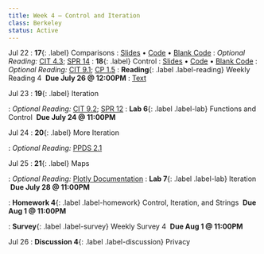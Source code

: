 ```yaml
---
title: Week 4 — Control and Iteration
class: Berkeley
status: Active
---
```


Jul 22
: **17**{: .label} Comparisons
  : [Slides](https://docs.google.com/presentation/d/1Nbnhk9ytByEZYGaHBn5A_kjW-SVv9gNnE11usewYZLA/edit#slide=id.g2788e6637ca_0_6) &#8226; [Code](https://datahub.berkeley.edu/hub/user-redirect/git-pull?repo=https%3A%2F%2Fgithub.com%2Fdata-6-berkeley%2Fmaterials-su24&urlpath=tree%2Fmaterials-su24%2Flectures%2Flec16%2Flec16.ipynb&branch=main) &#8226; [Blank Code](https://datahub.berkeley.edu/hub/user-redirect/git-pull?repo=https%3A%2F%2Fgithub.com%2Fdata-6-berkeley%2Fmaterials-su24&urlpath=tree%2Fmaterials-su24%2Flectures%2Flec16%2Flec16-blank.ipynb&branch=main)
: *Optional Reading:* [CIT 4.3](https://inferentialthinking.com/chapters/04/3/Comparison.html); [SPR 14](https://cs.stanford.edu/people/nick/py/python-if.html)
: **18**{: .label} Control
  : [Slides](https://docs.google.com/presentation/d/1-3POWCzibl6RsMwQXTNV_gAFFXDQ-YYhOOiQZKZCfzU/edit#slide=id.g122291cd61f_0_714) &#8226; [Code](https://datahub.berkeley.edu/hub/user-redirect/git-pull?repo=https%3A%2F%2Fgithub.com%2Fdata-6-berkeley%2Fmaterials-su24&urlpath=tree%2Fmaterials-su24%2Flectures%2Flec17%2Flec17.ipynb&branch=main) &#8226; [Blank Code](https://datahub.berkeley.edu/hub/user-redirect/git-pull?repo=https%3A%2F%2Fgithub.com%2Fdata-6-berkeley%2Fmaterials-su24&urlpath=tree%2Fmaterials-su24%2Flectures%2Flec17%2Flec17-blank.ipynb&branch=main)
: *Optional Reading:* [CIT 9.1](https://inferentialthinking.com/chapters/09/1/Conditional_Statements.html); [CP 1.5](http://composingprograms.com/pages/15-control.html)
: **Reading**{: .label .label-reading} Weekly Reading 4 &nbsp;**Due July 26 @ 12:00PM**
  : [Text](https://bcourses.berkeley.edu/courses/1535590/files)

Jul 23
: **19**{: .label} Iteration
  <!-- : [Slides]() &#8226; [Code](https://datahub.berkeley.edu/hub/user-redirect/git-pull?repo=https%3A%2F%2Fgithub.com%2Fdata-6-berkeley%2Fmaterials-su24&urlpath=tree%2Fmaterials-su24%2Flectures%2Flec18%2Flec18.ipynb&branch=main) &#8226; [Blank Code](https://datahub.berkeley.edu/hub/user-redirect/git-pull?repo=https%3A%2F%2Fgithub.com%2Fdata-6-berkeley%2Fmaterials-su24&urlpath=tree%2Fmaterials-su24%2Flectures%2Flec18%2Flec18-blank.ipynb&branch=main) -->
: *Optional Reading:* [CIT 9.2](https://inferentialthinking.com/chapters/09/2/Iteration.html); [SPR 12](https://cs.stanford.edu/people/nick/py/python-for.html)
: **Lab 6**{: .label .label-lab} Functions and Control &nbsp;**Due July 24 @ 11:00PM**<!-- (https://datahub.berkeley.edu/hub/user-redirect/git-pull?repo=https%3A%2F%2Fgithub.com%2Fdata-6-berkeley%2Fmaterials-su24&urlpath=tree%2Fmaterials-su24%2Flab%2Flab06%2Flab06.ipynb&branch=main) -->

Jul 24
: **20**{: .label} More Iteration
  <!-- : [Slides]() &#8226; [Code](https://datahub.berkeley.edu/hub/user-redirect/git-pull?repo=https%3A%2F%2Fgithub.com%2Fdata-6-berkeley%2Fmaterials-su24&urlpath=tree%2Fmaterials-su24%2Flectures%2Flec19%2Flec19.ipynb&branch=main) &#8226; [Blank Code](https://datahub.berkeley.edu/hub/user-redirect/git-pull?repo=https%3A%2F%2Fgithub.com%2Fdata-6-berkeley%2Fmaterials-su24&urlpath=tree%2Fmaterials-su24%2Flectures%2Flec19%2Flec19-blank.ipynb&branch=main) -->
: *Optional Reading:* [PPDS 2.1](https://www.tomasbeuzen.com/python-programming-for-data-science/chapters/chapter2-loops-functions.html#for-loops)

Jul 25
: **21**{: .label} Maps
  <!-- : [Slides]() &#8226; [Code](https://datahub.berkeley.edu/hub/user-redirect/git-pull?repo=https%3A%2F%2Fgithub.com%2Fdata-6-berkeley%2Fmaterials-su24&urlpath=tree%2Fmaterials-su24%2Flectures%2Flec20%2Flec20.ipynb&branch=main) &#8226; [Blank Code](https://datahub.berkeley.edu/hub/user-redirect/git-pull?repo=https%3A%2F%2Fgithub.com%2Fdata-6-berkeley%2Fmaterials-su24&urlpath=tree%2Fmaterials-su24%2Flectures%2Flec20%2Flec20-blank.ipynb&branch=main) -->
: *Optional Reading:* [Plotly Documentation](https://plotly.com/python/plotly-express/)
: **Lab 7**{: .label .label-lab} Iteration &nbsp;**Due July 28 @ 11:00PM**
<!-- (https://datahub.berkeley.edu/hub/user-redirect/git-pull?repo=https%3A%2F%2Fgithub.com%2Fdata-6-berkeley%2Fmaterials-su24&urlpath=tree%2Fmaterials-su24%2Flab%2Flab07%2Flab07.ipynb&branch=main) -->
: **Homework 4**{: .label .label-homework} Control, Iteration, and Strings &nbsp;**Due Aug 1 @ 11:00PM**
<!-- (https://eecs.datahub.berkeley.edu/hub/user-redirect/git-pull?repo=https%3A%2F%2Fgithub.com%2Fdata-6-berkeley%2Fmaterials-su24&branch=main&urlpath=tree%2Fmaterials-su24%2Fhw%2Fhw04%2Fhw04.ipynb)  -->
: **Survey**{: .label .label-survey} Weekly Survey 4 &nbsp;**Due Aug 1 @ 11:00PM**

Jul 26
: **Discussion 4**{: .label .label-discussion} Privacy
  <!-- : [Worksheet](https://data6.org/su24/assignments/disc04.pdf) &#8226; [Solutions](./assignments/disc04-sols.pdf) -->
